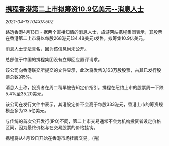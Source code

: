 <!--1618288262000-->
[携程香港第二上市拟筹资10.9亿美元--消息人士](https://cn.reuters.com/article/ctrip-secondary-listing-hk-0413-tues-idCNKBS2C00BM)
------

<div><i>2021-04-13T04:07:50Z</i></div><p>路透香港4月13日 - 据两个直接知情的消息人士，旅游网站携程集团表示，其股票在香港第二上市将以每股268港元(34.48美元)发售，拟筹集10.9亿美元。</p><p>消息人士无法具名，因为该信息尚未公开。</p><p>总部位于中国的携程集团没有立即回应置评请求。</p><p>该公司向香港联交所提交的文件显示，此次将发售3,163万股股票，占其已发行股票总数的5%。</p><p>消息人士称，投资者在周二稍早被告知定价指引。携程在纽约上市的股票周一下跌5.4%至35.20美元。</p><p>该公司在发行文件中表示，其港股定价不会高于每股333港元，香港上市的筹资规模至多为13.5亿美元。</p><p>与传统的首次公开发行(IPO)不同，第二上市交易通常不会为机构投资者设定价格区间，因为最终价格与在交易股票的价格挂钩。</p><p>携程将从4月19日开始在香港市场挂牌交易。(完)</p>
